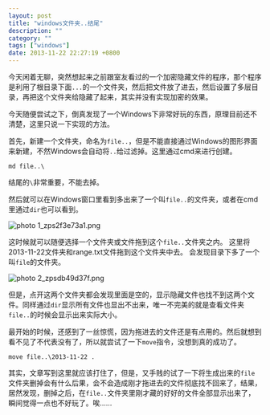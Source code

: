 ```yaml
---
layout: post
title: "windows文件夹..结尾"
description: ""
category: ""
tags: ["windows"]
date: 2013-11-22 22:27:19 +0800
---
```


今天闲着无聊，突然想起来之前跟室友看过的一个加密隐藏文件的程序，那个程序是利用了根目录下面`...`的一个文件夹，然后把文件放了进去，然后设置了多层目录，再把这个文件夹给隐藏了起来，其实并没有实现加密的效果。

今天随便尝试之下，倒真发现了一个Windows下非常好玩的东西，原理目前还不清楚，这里只说一下实现的方法。

首先，新建一个文件夹，命名为`file..`，但是不能直接通过Windows的图形界面来新建，不然Windows会自动将`..`给过滤掉。这里通过cmd来进行创建。
		
	md file..\

结尾的`\`非常重要，不能去掉。

然后就可以在Windows窗口里看到多出来了一个叫`file..`的文件夹，或者在cmd里通过`dir`也可以看到。

<img src="http://i760.photobucket.com/albums/xx246/cmy_zs/1_zps2f3e73a1.png" border="0" alt=" photo 1_zps2f3e73a1.png"/>

这时候就可以随便选择一个文件夹或文件拖到这个`file..`文件夹之内。
这里将2013-11-22文件夹和range.txt文件拖到这个文件夹中去。
会发现目录下多了一个叫`file`的文件夹。

<img src="http://i760.photobucket.com/albums/xx246/cmy_zs/2_zpsdb49d37f.png" border="0" alt=" photo 2_zpsdb49d37f.png"/>

但是，点开这两个文件夹都会发现里面是空的，显示隐藏文件也找不到这两个文件。同样通过`dir`显示所有文件也显出不出来，唯一不完美的就是查看文件夹`file..`的时候会显示出来实际大小。

最开始的时候，还感到了一丝惊慌，因为拖进去的文件还是有点用的。然后就想到看不见了不代表没有了，所以就尝试了一下`move`指令，没想到真的成功了。

	move file..\2013-11-22 .

其实，文章写到这里就应该打住了，但是，又手贱的试了一下将生成出来的`file`文件夹删掉会有什么后果，会不会造成刚才拖进去的文件彻底找不回来了，结果，居然发现，删掉之后，在`file..`文件夹里刚才藏的好好的文件全部显示出来了，瞬间觉得一点也不好玩了。唉……